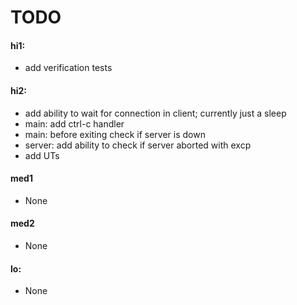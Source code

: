 # TODO

#### hi1:

* add verification tests

#### hi2:

* add ability to wait for connection in client; currently 
  just a sleep
* main: add ctrl-c handler
* main: before exiting check if server is down
* server: add ability to check if server aborted with excp 
* add UTs

#### med1

* None

#### med2

* None

#### lo:

* None
